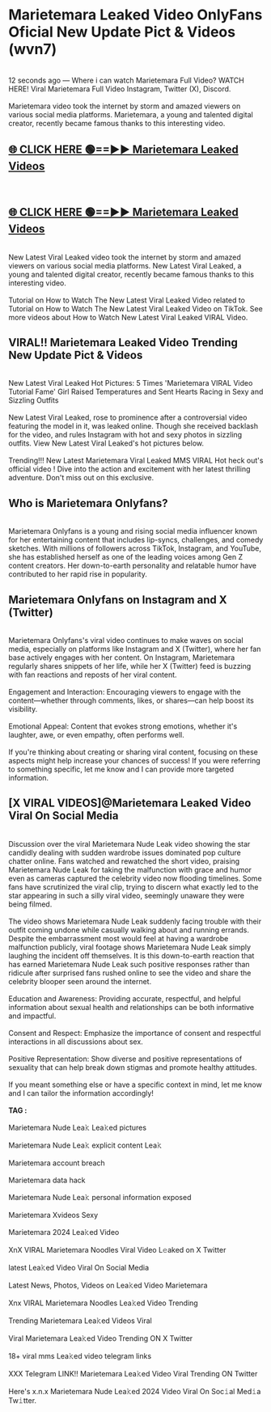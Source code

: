 # Marietemara Leaked Video OnlyFans Oficial New Update Pict & Videos (wvn7)
<br>
12 seconds ago — Where i can watch Marietemara Full Video? WATCH HERE! Viral Marietemara Full Video Instagram, Twitter (X), Discord.
<br><br>
Marietemara video took the internet by storm and amazed viewers on various social media platforms. Marietemara, a young and talented digital creator, recently became famous thanks to this interesting video.
<br>
<h2><a href="https://play.trustnlinepharmacy.us?title=Marietemara">🌐 CLICK HERE 🟢==►► Marietemara Leaked Videos</a></h2>
<br>
<h2><a href="https://play.trustnlinepharmacy.us?title=Marietemara">🌐 CLICK HERE 🟢==►► Marietemara Leaked Videos</a></h2>
<br>
New Latest Viral Leaked video took the internet by storm and amazed viewers on various social media platforms. New Latest Viral Leaked, a young and talented digital creator, recently became famous thanks to this interesting video.
<br><br>
Tutorial on How to Watch The New Latest Viral Leaked Video related to Tutorial on How to Watch The New Latest Viral Leaked Video on TikTok. See more videos about How to Watch New Latest Viral Leaked VIRAL Video.
<br>
<h2>VIRAL!! Marietemara Leaked Video Trending New Update Pict & Videos</h2>
<br>
New Latest Viral Leaked Hot Pictures: 5 Times 'Marietemara VIRAL Video Tutorial Fame' Girl Raised Temperatures and Sent Hearts Racing in Sexy and Sizzling Outfits
<br><br>
New Latest Viral Leaked, rose to prominence after a controversial video featuring the model in it, was leaked online. Though she received backlash for the video, and rules Instagram with hot and sexy photos in sizzling outfits. View New Latest Viral Leaked's hot pictures below.
<br><br>
Trending!!! New Latest Marietemara Viral Leaked MMS VIRAL Hot heck out's official video ! Dive into the action and excitement with her latest thrilling adventure. Don't miss out on this exclusive.
<br>
<h2>Who is Marietemara Onlyfans?</h2>
<br>
Marietemara Onlyfans is a young and rising social media influencer known for her entertaining content that includes lip-syncs, challenges, and comedy sketches. With millions of followers across TikTok, Instagram, and YouTube, she has established herself as one of the leading voices among Gen Z content creators. Her down-to-earth personality and relatable humor have contributed to her rapid rise in popularity.
<br>
<h2>Marietemara Onlyfans on Instagram and X (Twitter)</h2>
<br>
Marietemara Onlyfans's viral video continues to make waves on social media, especially on platforms like Instagram and X (Twitter), where her fan base actively engages with her content. On Instagram, Marietemara regularly shares snippets of her life, while her X (Twitter) feed is buzzing with fan reactions and reposts of her viral content.
<br><br>
Engagement and Interaction: Encouraging viewers to engage with the content—whether through comments, likes, or shares—can help boost its visibility.
<br><br>
Emotional Appeal: Content that evokes strong emotions, whether it's laughter, awe, or even empathy, often performs well.
<br><br>
If you're thinking about creating or sharing viral content, focusing on these aspects might help increase your chances of success! If you were referring to something specific, let me know and I can provide more targeted information.
<br>
<h2>[X VIRAL VIDEOS]@Marietemara Leaked Video Viral On Social Media</h2>
<br>
Discussion over the viral Marietemara Nude Leak video showing the star candidly dealing with sudden wardrobe issues dominated pop culture chatter online. Fans watched and rewatched the short video, praising Marietemara Nude Leak for taking the malfunction with grace and humor even as cameras captured the celebrity video now flooding timelines. Some fans have scrutinized the viral clip, trying to discern what exactly led to the star appearing in such a silly viral video, seemingly unaware they were being filmed.
<br><br>
The video shows Marietemara Nude Leak suddenly facing trouble with their outfit coming undone while casually walking about and running errands. Despite the embarrassment most would feel at having a wardrobe malfunction publicly, viral footage shows Marietemara Nude Leak simply laughing the incident off themselves. It is this down-to-earth reaction that has earned Marietemara Nude Leak such positive responses rather than ridicule after surprised fans rushed online to see the video and share the celebrity blooper seen around the internet.
<br><br>
Education and Awareness: Providing accurate, respectful, and helpful information about sexual health and relationships can be both informative and impactful.
<br><br>
Consent and Respect: Emphasize the importance of consent and respectful interactions in all discussions about sex.
<br><br>
Positive Representation: Show diverse and positive representations of sexuality that can help break down stigmas and promote healthy attitudes.
<br><br>
If you meant something else or have a specific context in mind, let me know and I can tailor the information accordingly!
<br><br>
<strong>TAG :</strong>
<br><br>
Marietemara Nude Lea𝚔 Lea𝚔ed pictures
<br><br>
Marietemara Nude Lea𝚔 explicit content Lea𝚔
<br><br>
Marietemara account breach
<br><br>
Marietemara data hack
<br><br>
Marietemara Nude Lea𝚔 personal information exposed
<br><br>
Marietemara Xvideos Sexy
<br><br>
Marietemara 2024 Lea𝚔ed Video
<br><br>
XnX VIRAL Marietemara Noodles Viral Video L𝚎aked on X Twitter
<br><br>
latest Lea𝚔ed Video Viral On Social Media
<br><br>
Latest News, Photos, Videos on Lea𝚔ed Video Marietemara
<br><br>
Xnx VIRAL Marietemara Noodles Lea𝚔ed Video Trending
<br><br>
Trending Marietemara Lea𝚔ed Videos Viral
<br><br>
Viral Marietemara Lea𝚔ed Video Trending ON X Twitter
<br><br>
18+ viral mms Lea𝚔ed video telegram links
<br><br>
XXX Telegram LINK!! Marietemara Lea𝚔ed Video Viral Trending ON Twitter
<br><br>
Here's x.n.x Marietemara Nude Lea𝚔ed 2024 Video Viral On Soc𝚒al Med𝚒a Tw𝚒tter.